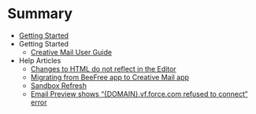 # Summary

- [Getting Started](README.md)
- Getting Started
  - [Creative Mail User Guide](Getting_Started/Creative_Mail_User_Guide.md)
- Help Articles
  - [Changes to HTML do not reflect in the Editor](Help_Articles/Changes_to_HTML_do_not_reflect_in_the_Editor.md)
  - [Migrating from BeeFree app to Creative Mail app](Help_Articles/Migrating_from_BeeFree_app_to_Creative_Mail_app.md)
  - [Sandbox Refresh](Help_Articles/Sandbox_Refresh.md)
  - [Email Preview shows “{DOMAIN}.vf.force.com refused to connect” error](Help_Articles/Email_Preview_shows_error.md)
